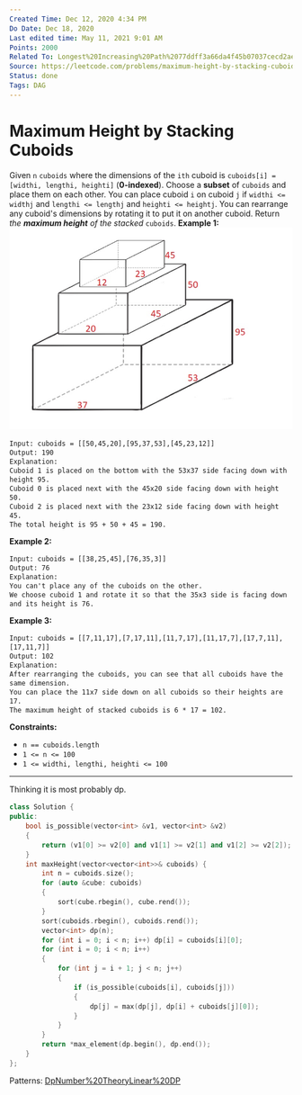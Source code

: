 ```yaml
---
Created Time: Dec 12, 2020 4:34 PM
Do Date: Dec 18, 2020
Last edited time: May 11, 2021 9:01 AM
Points: 2000
Related To: Longest%20Increasing%20Path%2077ddff3a66da4f45b07037cecd2ae9fc.md
Source: https://leetcode.com/problems/maximum-height-by-stacking-cuboids/
Status: done
Tags: DAG
---
```


# Maximum Height by Stacking Cuboids

Given `n` `cuboids` where the dimensions of the `ith` cuboid is `cuboids[i] = [widthi, lengthi, heighti]` (**0-indexed**). Choose a **subset** of `cuboids` and place them on each other.
You can place cuboid `i` on cuboid `j` if `widthi <= widthj` and `lengthi <= lengthj` and `heighti <= heightj`. You can rearrange any cuboid's dimensions by rotating it to put it on another cuboid.
Return *the **maximum height** of the stacked* `cuboids`.
**Example 1:**
![Maximum%20Height%20by%20Stacking%20Cuboids%20d04881ce384645b9ba6b0232f94d8575/image.jpg](Maximum%20Height%20by%20Stacking%20Cuboids%20d04881ce384645b9ba6b0232f94d8575/image.jpg)
```
Input: cuboids = [[50,45,20],[95,37,53],[45,23,12]]
Output: 190
Explanation:
Cuboid 1 is placed on the bottom with the 53x37 side facing down with height 95.
Cuboid 0 is placed next with the 45x20 side facing down with height 50.
Cuboid 2 is placed next with the 23x12 side facing down with height 45.
The total height is 95 + 50 + 45 = 190.
```
**Example 2:**
```
Input: cuboids = [[38,25,45],[76,35,3]]
Output: 76
Explanation:
You can't place any of the cuboids on the other.
We choose cuboid 1 and rotate it so that the 35x3 side is facing down and its height is 76.
```
**Example 3:**
```
Input: cuboids = [[7,11,17],[7,17,11],[11,7,17],[11,17,7],[17,7,11],[17,11,7]]
Output: 102
Explanation:
After rearranging the cuboids, you can see that all cuboids have the same dimension.
You can place the 11x7 side down on all cuboids so their heights are 17.
The maximum height of stacked cuboids is 6 * 17 = 102.
```
**Constraints:**
- `n == cuboids.length`
- `1 <= n <= 100`
- `1 <= widthi, lengthi, heighti <= 100`
---
Thinking it is most probably dp. 
```cpp
class Solution {
public:
    bool is_possible(vector<int> &v1, vector<int> &v2)
    {
        return (v1[0] >= v2[0] and v1[1] >= v2[1] and v1[2] >= v2[2]); 
    }
    int maxHeight(vector<vector<int>>& cuboids) {
        int n = cuboids.size(); 
        for (auto &cube: cuboids)
        {
            sort(cube.rbegin(), cube.rend()); 
        }
        sort(cuboids.rbegin(), cuboids.rend()); 
        vector<int> dp(n); 
        for (int i = 0; i < n; i++) dp[i] = cuboids[i][0]; 
        for (int i = 0; i < n; i++)
        {
            for (int j = i + 1; j < n; j++)
            {
                if (is_possible(cuboids[i], cuboids[j]))
                {
                    dp[j] = max(dp[j], dp[i] + cuboids[j][0]); 
                }
            }
        }
        return *max_element(dp.begin(), dp.end());
    }
};
```
Patterns: [Dp](Dp.md)[Number%20Theory](Number%20Theory.md)[Linear%20DP](Linear%20DP.md)
